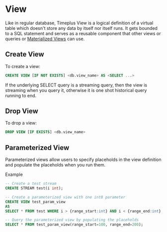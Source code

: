 # View

Like in regular database, Timeplus View is a logical definition of a virtual table which doesn't store any data by itself nor itself runs. It gets bounded to a SQL statement and serves as a reusable component that other views or queries or [Materialized Views](/materialized-view) can use.

## Create View

To create a view:

```sql
CREATE VIEW [IF NOT EXISTS] <db.view_name> AS <SELECT ...>
```

If the underlying SELECT query is a streaming query, then the view is streaming when you query it, otherwise it is one shot historical query running to end.

## Drop View

To drop a view:

```sql
DROP VIEW [IF EXISTS] <db.view_name>
```

## Parameterized View

Parameterized views allow users to specify placeholds in the view definition and populate the placeholds when you run them.

Example

```sql
-- Create a test stream
CREATE STREAM test(i int);

-- Create a parameterized view with one int8 parameter
CREATE VIEW test_param_view
AS
SELECT * FROM test WHERE i > {range_start:int} AND i < {range_end:int};

-- Query the parameterized view by populating the placeholds
SELECT * FROM test_param_view(range_start=100, range_end=200);
```
